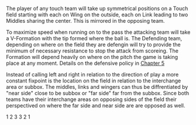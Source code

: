 The player of any touch team will take up symmetrical positions on a Touch field starting with each on Wing on the outside, each on Link leading to two Middles sharing the center. This is mirrored in the opposing team.

To maximize speed when running on to the pass the attacking team will take a V-Formation with the tip formed where the ball is. The Defending team, depending on where on the field they are defengin will try to provide the minimum of necessary resistance to stop the attack from scoreing. The Formation will depend heavily on where on the pitch the game is taking place at any moment. Details on the defensive policy in [Chapter 5](../5%20-%20%20Defensive%20Policy%20and%20Variations.md?fileId=1382302)

Instead of calling left and right in relation to the direction of play a more constant fixpoint is the location on the field in relation to the interchange area or subbox. The middles, links and wingers can thus be diffrentiated by "near side" close to be subbox or "far side" far from the subbox. Since both teams have their interchange areas on opposing sides of the field their perspectived on where the far side and near side are are opposed as well.

1      2       3       3       2       1
